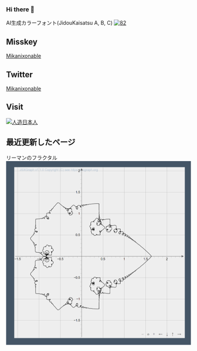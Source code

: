 ### Hi there 👋
AI生成カラーフォント(JidouKaisatsu A, B, C)
[![82](1.gif)](https://github.com/Mikanixonable/IgyouMincho/tree/main/ttf/color)


## Misskey
[Mikanixonable](https://misskey.io/@Mikanixonable)

## Twitter
[Mikanixonable](https://twitter.com/Mikanixonable)

## Visit
[![人造日本人](https://mikanixonable.github.io/banner.png)](https://mikanixonable.github.io/)

## 最近更新したページ
リーマンのフラクタル
[![82](1.png)](https://mikanixonable.github.io/82)

<!--
**Mikanixonable/Mikanixonable** is a ✨ _special_ ✨ repository because its `README.md` (this file) appears on your GitHub profile.

Here are some ideas to get you started:

- 🔭 I’m currently working on ...
- 🌱 I’m currently learning ...
- 👯 I’m looking to collaborate on ...
- 🤔 I’m looking for help with ...
- 💬 Ask me about ...
- 📫 How to reach me: ...
- 😄 Pronouns: ...
- ⚡ Fun fact: ...
-->
